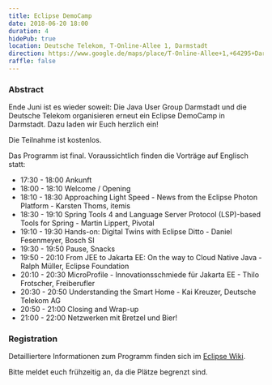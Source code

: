 ```yaml
---
title: Eclipse DemoCamp
date: 2018-06-20 18:00
duration: 4
hidePub: true
location: Deutsche Telekom, T-Online-Allee 1, Darmstadt
direction: https://www.google.de/maps/place/T-Online-Allee+1,+64295+Darmstadt/@49.86471,8.6232713,17z/data=!3m1!4b1!4m5!3m4!1s0x47bd709dcdebef67:0x5b0032c42cc77a93!8m2!3d49.86471!4d8.62546
raffle: false
---
```


### Abstract

Ende Juni ist es wieder soweit: Die Java User Group Darmstadt und die Deutsche Telekom organisieren erneut ein Eclipse DemoCamp in Darmstadt. Dazu laden wir Euch herzlich ein!
 
Die Teilnahme ist kostenlos.
 
Das Programm ist final. Voraussichtlich finden die Vorträge auf Englisch statt:
 
* 17:30 - 18:00 Ankunft 
* 18:00 - 18:10 Welcome / Opening
* 18:10 - 18:30 Approaching Light Speed - News from the Eclipse Photon Platform - Karsten Thoms, itemis
* 18:30 - 19:10 Spring Tools 4 and Language Server Protocol (LSP)-based Tools for Spring - Martin Lippert, Pivotal
* 19:10 - 19:30 Hands-on: Digital Twins with Eclipse Ditto - Daniel Fesenmeyer, Bosch SI
* 19:30 - 19:50 Pause, Snacks
* 19:50 - 20:10 From JEE to Jakarta EE: On the way to Cloud Native Java - Ralph Müller, Eclipse Foundation
* 20:10 - 20:30 MicroProfile - Innovationsschmiede für Jakarta EE - Thilo Frotscher, Freiberufler
* 20:30 - 20:50 Understanding the Smart Home - Kai Kreuzer, Deutsche Telekom AG
* 20:50 - 21:00 Closing and Wrap-up
* 21:00 - 22:00 Netzwerken mit Bretzel und Bier!

### Registration

Detailliertere Informationen zum Programm finden sich im [Eclipse Wiki](https://wiki.eclipse.org/Eclipse_DemoCamps_2018/Darmstadt).

Bitte meldet euch frühzeitig an, da die Plätze begrenzt sind.

